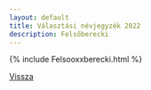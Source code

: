 ```yaml
---
layout: default
title: Választási névjegyzék 2022
description: Felsőberecki
---
```


{% include Felsooxxberecki.html %}

[Vissza](./)